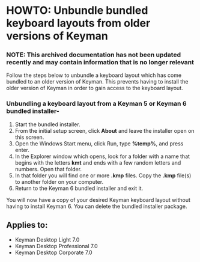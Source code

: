 # HOWTO: Unbundle bundled keyboard layouts from older versions of Keyman

### **NOTE**: This archived documentation has not been updated recently and may contain information that is no longer relevant


<p>Follow the steps below to unbundle a keyboard layout which has come bundled to an older version of Keyman. This prevents having to install the older version of Keyman in order to gain access to the keyboard layout.</p>

<h3>Unbundling a keyboard layout from a Keyman 5 or Keyman 6 bundled installer-</h3>

<ol><li>Start the bundled installer.</li>
<li>From the initial setup screen, click <b>About</b> and leave the installer open on this screen.</li>
<li>Open the Windows Start menu, click Run, type <b>%temp%</b>, and press enter.</li>
<li>In the Explorer window which opens, look for a folder with a name that begins with the letters <b>kmt</b> and ends with a few random letters and numbers. Open that folder.</li>
<li>In that folder you will find one or more <b>.kmp</b> files. Copy the <b>.kmp</b> file(s) to another folder on your computer.</li>
<li>Return to the Keyman 6 bundled installer and exit it.</li></ol>
<p> You will now have a copy of your desired Keyman keyboard layout without having to install Keyman 6. You can delete the bundled installer package.</p> 

## Applies to:
 * Keyman Desktop Light 7.0
 * Keyman Desktop Professional 7.0
 * Keyman Desktop Corporate 7.0
